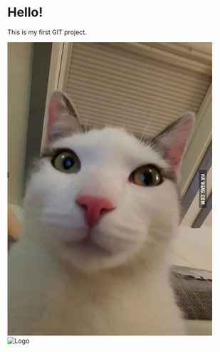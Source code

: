 # Hello!

This is my first GIT project.

![Github Logo](https://github.com/kiirlstsebrakov/TA-21V-lihtsamad-rakendused/blob/main/a9Yv0NK_460s.jpg)
![Logo](/Images/funny_guy.jpg)